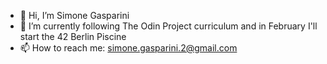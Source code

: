 - 👋 Hi, I’m Simone Gasparini
- 🌱 I’m currently following The Odin Project curriculum and in February I'll start the 42 Berlin Piscine
- 📫 How to reach me: simone.gasparini.2@gmail.com

<!---
simone-gasparini-94/simone-gasparini-94 is a ✨ special ✨ repository because its `README.md` (this file) appears on your GitHub profile.
You can click the Preview link to take a look at your changes.
--->
